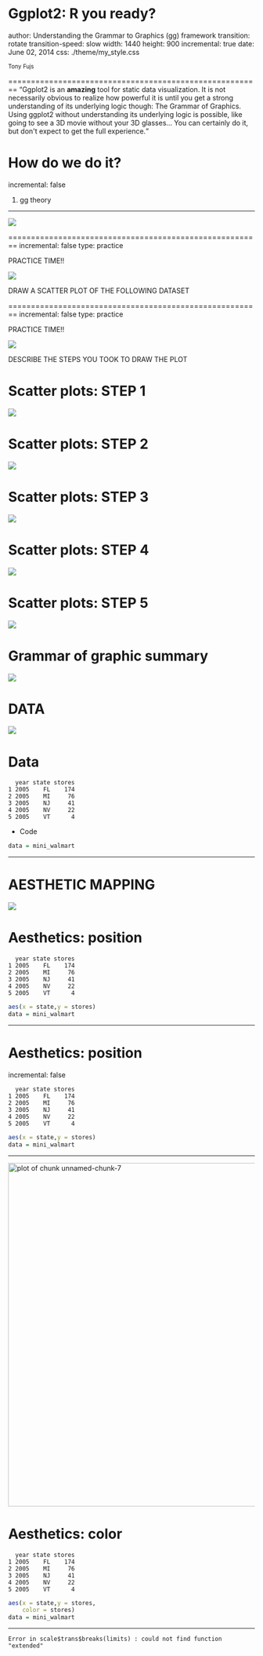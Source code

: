 Ggplot2: R you ready?
========================================================
author: Understanding the Grammar to Graphics (gg) framework
transition: rotate
transition-speed: slow
width: 1440
height: 900
incremental: true
date: June 02, 2014
css: ./theme/my_style.css


<small> Tony Fujs </small>





========================================================
<q>Ggplot2 is an __amazing__ tool for static data visualization. It is not necessarily obvious to realize how powerful it is until you get a strong understanding of its underlying logic though: The Grammar of Graphics. Using ggplot2 without understanding its underlying logic is possible, like going to see a 3D movie without your 3D glasses... You can certainly do it, but don't expect to get the full experience.</q>

How do we do it?
========================================================
incremental: false

1. gg theory

***

![](./tof/emmet.jpg)



========================================================
incremental: false
type: practice

PRACTICE TIME!!

![](./tof/height.png)

DRAW A SCATTER PLOT OF THE FOLLOWING DATASET

========================================================
incremental: false
type: practice

PRACTICE TIME!!

![](./tof/height.png)

DESCRIBE THE STEPS YOU TOOK TO DRAW THE PLOT

Scatter plots: STEP 1
========================================================

![](./tof/gg1.png)

Scatter plots: STEP 2
========================================================

![](./tof/gg2.png)

Scatter plots: STEP 3
========================================================

![](./tof/gg3.png)

Scatter plots: STEP 4
========================================================

![](./tof/gg4.png)

Scatter plots: STEP 5
========================================================

![](./tof/gg5.png)


Grammar of graphic summary
========================================================

![](./tof/ggtab1.png)

DATA
====================================


![](./tof/ggtab_data.png)

Data
====================================



```
  year state stores
1 2005    FL    174
2 2005    MI     76
3 2005    NJ     41
4 2005    NV     22
5 2005    VT      4
```

* Code

```r
data = mini_walmart
```

***
AESTHETIC MAPPING
====================================


![](./tof/ggtab_aes.png)

Aesthetics: position
====================================



```
  year state stores
1 2005    FL    174
2 2005    MI     76
3 2005    NJ     41
4 2005    NV     22
5 2005    VT      4
```


```r
aes(x = state,y = stores)
data = mini_walmart
```

***

Aesthetics: position
====================================
incremental: false



```
  year state stores
1 2005    FL    174
2 2005    MI     76
3 2005    NJ     41
4 2005    NV     22
5 2005    VT      4
```


```r
aes(x = state,y = stores)
data = mini_walmart
```

***

<img src="index-figure/unnamed-chunk-7.png" title="plot of chunk unnamed-chunk-7" alt="plot of chunk unnamed-chunk-7" width="700" height="700" style="display: block; margin: auto 0 auto auto;" />

Aesthetics: color
====================================



```
  year state stores
1 2005    FL    174
2 2005    MI     76
3 2005    NJ     41
4 2005    NV     22
5 2005    VT      4
```


```r
aes(x = state,y = stores,
    color = stores)
data = mini_walmart
```

***


































































































































































































































































```
Error in scale$trans$breaks(limits) : could not find function "extended"
```
